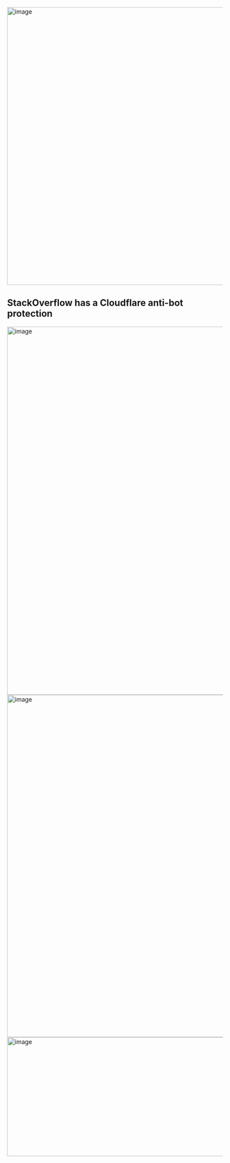 <img width="1958" height="647" alt="image" src="https://github.com/user-attachments/assets/263c33f6-f785-42b8-80b6-9e122ffc08c2" />

## StackOverflow has a Cloudflare anti-bot protection
<img width="1962" height="857" alt="image" src="https://github.com/user-attachments/assets/0325276f-89f9-4b11-80ff-b5e414afefa3" />

<img width="1609" height="797" alt="image" src="https://github.com/user-attachments/assets/f6789bbf-3150-456e-ad4b-5a55c1d52d3d" />

<img width="1598" height="277" alt="image" src="https://github.com/user-attachments/assets/e14439e5-8ba0-4d4a-be1a-11f17819bcb4" />
